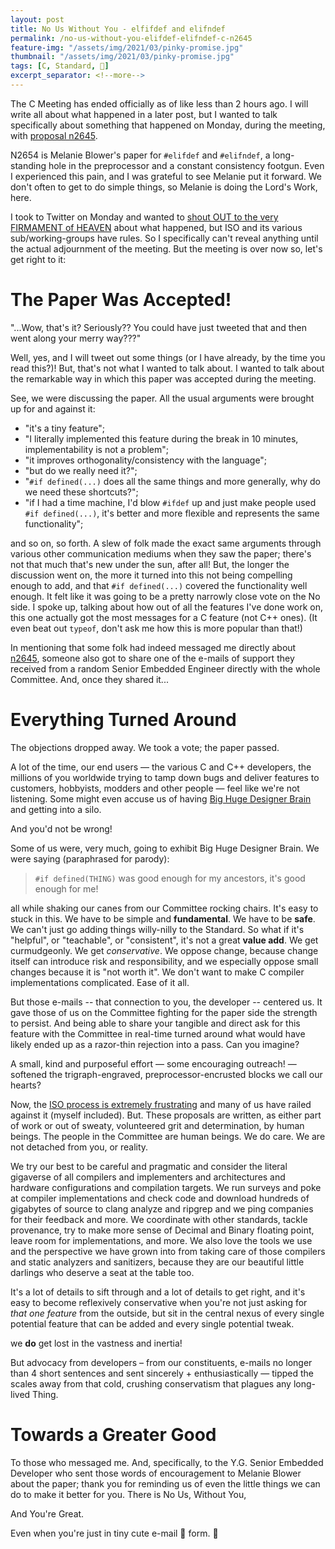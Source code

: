 ```yaml
---
layout: post
title: No Us Without You - elfifdef and elifndef
permalink: /no-us-without-you-elifdef-elifndef-c-n2645
feature-img: "/assets/img/2021/03/pinky-promise.jpg"
thumbnail: "/assets/img/2021/03/pinky-promise.jpg"
tags: [C, Standard, 🎉]
excerpt_separator: <!--more-->
---
```


The C Meeting has ended officially as of like less than 2 hours ago. I will write all about what happened in a later post, but I wanted to talk specifically<!--more--> about something that happened on Monday, during the meeting, with [proposal n2645](http://www.open-std.org/jtc1/sc22/wg14/www/docs/n2645.pdf).

N2654 is Melanie Blower's paper for `#elifdef` and `#elifndef`, a long-standing hole in the preprocessor and a constant consistency footgun. Even I experienced this pain, and I was grateful to see Melanie put it forward. We don't often to get to do simple things, so Melanie is doing the Lord's Work, here.

I took to Twitter on Monday and wanted to [shout OUT to the very FIRMAMENT of HEAVEN](https://twitter.com/__phantomderp/status/1368972508817395728) about what happened, but ISO and its various sub/working-groups have rules. So I specifically can't reveal anything until the actual adjournment of the meeting. But the meeting is over now so, let's get right to it:




# The Paper Was Accepted!

"...Wow, that's it? Seriously?? You could have just tweeted that and then went along your merry way???"

Well, yes, and I will tweet out some things (or I have already, by the time you read this?)! But, that's not what I wanted to talk about. I wanted to talk about the remarkable way in which this paper was accepted during the meeting.

See, we were discussing the paper. All the usual arguments were brought up for and against it:

- "it's a tiny feature";
- "I literally implemented this feature during the break in 10 minutes, implementability is not a problem";
- "it improves orthogonality/consistency with the language";
- "but do we really need it?";
- "`#if defined(...)` does all the same things and more generally, why do we need these shortcuts?";
- "if I had a time machine, I'd blow `#ifdef` up and just make people used `#if defined(...)`, it's better and more flexible and represents the same functionality";

and so on, so forth. A slew of folk made the exact same arguments through various other communication mediums when they saw the paper; there's not that much that's new under the sun, after all! But, the longer the discussion went on, the more it turned into this not being compelling enough to add, and that `#if defined(...)` covered the functionality well enough. It felt like it was going to be a pretty narrowly close vote on the No side. I spoke up, talking about how out of all the features I've done work on, this one actually got the most messages for a C feature (not C++ ones). (It even beat out `typeof`, don't ask me how this is more popular than that!)

In mentioning that some folk had indeed messaged me directly about [n2645](http://www.open-std.org/jtc1/sc22/wg14/www/docs/n2645.pdf), someone also got to share one of the e-mails of support they received from a random Senior Embedded Engineer directly with the whole Committee. And, once they shared it...



# Everything Turned Around

The objections dropped away. We took a vote; the paper passed.

A lot of the time, our end users — the various C and C++ developers, the millions of you worldwide trying to tamp down bugs and deliver features to customers, hobbyists, modders and other people — feel like we're not listening. Some might even accuse us of having [Big Huge Designer Brain](https://twitter.com/pcwalton/status/1367966466956431361) and getting into a silo.

And you'd not be wrong!

Some of us were, very much, going to exhibit Big Huge Designer Brain. We were saying (paraphrased for parody):

> ``#if defined(THING)`` was good enough for my ancestors, it's good enough for me!

all while shaking our canes from our Committee rocking chairs. It's easy to stuck in this. We have to be simple and **fundamental**. We have to be **safe**. We can't just go adding things willy-nilly to the Standard. So what if it's "helpful", or "teachable", or "consistent", it's not a great **value add**. We get curmudgeonly. We get _conservative_. We oppose change, because change itself can introduce risk and responsibility, and we especially oppose small changes because it is "not worth it". We don't want to make C compiler implementations complicated. Ease of it all.

But those e-mails -- that connection to you, the developer -- centered us. It gave those of us on the Committee fighting for the paper side the strength to persist. And being able to share your tangible and direct ask for this feature with the Committee in real-time turned around what would have likely ended up as a razor-thin rejection into a pass. Can you imagine?

A small, kind and purposeful effort — some encouraging outreach! — softened the trigraph-engraved, preprocessor-encrusted blocks we call our hearts?

Now, the [ISO process is extremely frustrating](https://twitter.com/isostandards/status/1367138676162105344) and many of us have railed against it (myself included). But. These proposals are written, as either part of work or out of sweaty, volunteered grit and determination, by human beings. The people in the Committee are human beings. We do care. We are not detached from you, or reality.

We try our best to be careful and pragmatic and consider the literal gigaverse of all compilers and implementers and architectures and hardware configurations and compilation targets. We run surveys and poke at compiler implementations and check code and download hundreds of gigabytes of source to clang analyze and ripgrep and we ping companies for their feedback and more. We coordinate with other standards, tackle provenance, try to make more sense of Decimal and Binary floating point, leave room for implementations, and more. We also love the tools we use and the perspective we have grown into from taking care of those compilers and static analyzers and sanitizers, because they are our beautiful little darlings who deserve a seat at the table too.

It's a lot of details to sift through and a lot of details to get right, and it's easy to become reflexively conservative when you're not just asking for _that one feature_ from the outside, but sit in the central nexus of every single potential feature that can be added and every single potential tweak.

we **do** get lost in the vastness and inertia!

But advocacy from developers – from our constituents, e-mails no longer than 4 short sentences and sent sincerely + enthusiastically — tipped the scales away from that cold, crushing conservatism that plagues any long-lived Thing.




# Towards a Greater Good

To those who messaged me. And, specifically, to the Y.G. Senior Embedded Developer who sent those words of encouragement to Melanie Blower about the paper; thank you for reminding us of even the little things we can do to make it better for you. There is No Us, Without You,

And You're Great.

Even when you're just in tiny cute e-mail 📧 form. 💚
